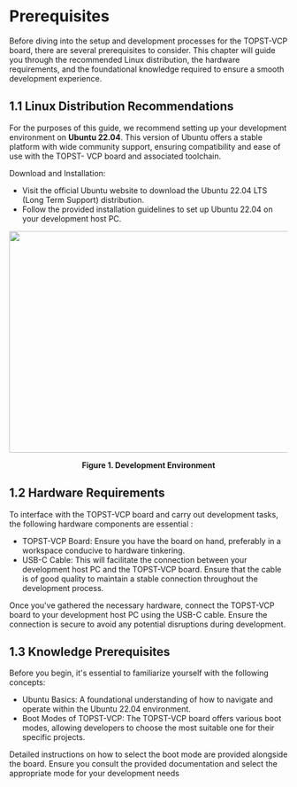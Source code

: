 #  Prerequisites

Before diving into the setup and development processes for the TOPST-VCP board, there are several prerequisites to consider. This chapter will guide you through the recommended Linux distribution, the hardware requirements, and the foundational knowledge required to ensure a smooth development experience.

## 1.1 Linux Distribution Recommendations

For the purposes of this guide, we recommend setting up your development environment on **Ubuntu 22.04**. This version of Ubuntu offers a stable platform with wide community support, ensuring compatibility and ease of use with the TOPST- VCP board and associated toolchain.

Download and Installation:

- Visit the official Ubuntu website to download the Ubuntu 22.04 LTS (Long Term Support) distribution.
- Follow the provided installation guidelines to set up Ubuntu 22.04 on your development host PC.

<p align="center">
    <img src="https://github.com/Topst-Dev/Documentation/assets/144076415/a76a2840-586b-4642-857d-b167b39453b3" width="650" height="400">
</p>
<p align="center"><strong>Figure 1. Development Environment</strong></p>

## 1.2 Hardware Requirements

To interface with the TOPST-VCP board and carry out development tasks, the following hardware components are essential :

- TOPST-VCP Board: Ensure you have the board on hand, preferably in a workspace conducive to hardware tinkering.
- USB-C Cable: This will facilitate the connection between your development host PC and the TOPST-VCP board. Ensure that the cable is of good quality to maintain a stable connection throughout the development process.

Once you've gathered the necessary hardware, connect the TOPST-VCP board to your development host PC using the USB-C cable. Ensure the connection is secure to avoid any potential disruptions during development.

## 1.3 Knowledge Prerequisites

Before you begin, it's essential to familiarize yourself with the following concepts:

- Ubuntu Basics: A foundational understanding of how to navigate and operate within the Ubuntu 22.04 environment.
- Boot Modes of TOPST-VCP: The TOPST-VCP board offers various boot modes, allowing developers to choose the most suitable one for their specific projects.

Detailed instructions on how to select the boot mode are provided alongside the board. Ensure you consult the provided documentation and select the appropriate mode for your development needs
